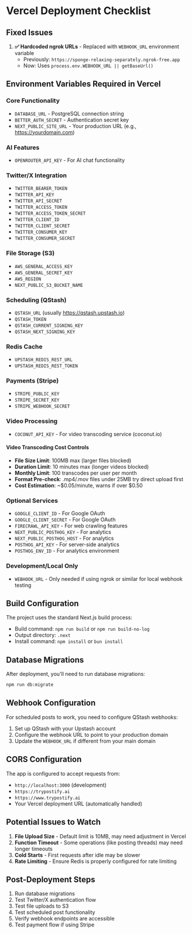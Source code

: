 # Vercel Deployment Checklist

## Fixed Issues

1. **✅ Hardcoded ngrok URLs** - Replaced with `WEBHOOK_URL` environment variable
   - Previously: `https://sponge-relaxing-separately.ngrok-free.app`
   - Now: Uses `process.env.WEBHOOK_URL || getBaseUrl()`

## Environment Variables Required in Vercel

### Core Functionality
- `DATABASE_URL` - PostgreSQL connection string
- `BETTER_AUTH_SECRET` - Authentication secret key
- `NEXT_PUBLIC_SITE_URL` - Your production URL (e.g., https://yourdomain.com)

### AI Features
- `OPENROUTER_API_KEY` - For AI chat functionality

### Twitter/X Integration
- `TWITTER_BEARER_TOKEN`
- `TWITTER_API_KEY`
- `TWITTER_API_SECRET`
- `TWITTER_ACCESS_TOKEN`
- `TWITTER_ACCESS_TOKEN_SECRET`
- `TWITTER_CLIENT_ID`
- `TWITTER_CLIENT_SECRET`
- `TWITTER_CONSUMER_KEY`
- `TWITTER_CONSUMER_SECRET`

### File Storage (S3)
- `AWS_GENERAL_ACCESS_KEY`
- `AWS_GENERAL_SECRET_KEY`
- `AWS_REGION`
- `NEXT_PUBLIC_S3_BUCKET_NAME`

### Scheduling (QStash)
- `QSTASH_URL` (usually https://qstash.upstash.io)
- `QSTASH_TOKEN`
- `QSTASH_CURRENT_SIGNING_KEY`
- `QSTASH_NEXT_SIGNING_KEY`

### Redis Cache
- `UPSTASH_REDIS_REST_URL`
- `UPSTASH_REDIS_REST_TOKEN`

### Payments (Stripe)
- `STRIPE_PUBLIC_KEY`
- `STRIPE_SECRET_KEY`
- `STRIPE_WEBHOOK_SECRET`

### Video Processing
- `COCONUT_API_KEY` - For video transcoding service (coconut.io)

#### Video Transcoding Cost Controls
- **File Size Limit**: 100MB max (larger files blocked)
- **Duration Limit**: 10 minutes max (longer videos blocked)  
- **Monthly Limit**: 100 transcodes per user per month
- **Format Pre-check**: .mp4/.mov files under 25MB try direct upload first
- **Cost Estimation**: ~$0.05/minute, warns if over $0.50

### Optional Services
- `GOOGLE_CLIENT_ID` - For Google OAuth
- `GOOGLE_CLIENT_SECRET` - For Google OAuth
- `FIRECRAWL_API_KEY` - For web crawling features
- `NEXT_PUBLIC_POSTHOG_KEY` - For analytics
- `NEXT_PUBLIC_POSTHOG_HOST` - For analytics
- `POSTHOG_API_KEY` - For server-side analytics
- `POSTHOG_ENV_ID` - For analytics environment

### Development/Local Only
- `WEBHOOK_URL` - Only needed if using ngrok or similar for local webhook testing

## Build Configuration

The project uses the standard Next.js build process:
- Build command: `npm run build` or `npm run build-no-log`
- Output directory: `.next`
- Install command: `npm install` or `bun install`

## Database Migrations

After deployment, you'll need to run database migrations:
```bash
npm run db:migrate
```

## Webhook Configuration

For scheduled posts to work, you need to configure QStash webhooks:
1. Set up QStash with your Upstash account
2. Configure the webhook URL to point to your production domain
3. Update the `WEBHOOK_URL` if different from your main domain

## CORS Configuration

The app is configured to accept requests from:
- `http://localhost:3000` (development)
- `https://trypostify.ai`
- `https://www.trypostify.ai`
- Your Vercel deployment URL (automatically handled)

## Potential Issues to Watch

1. **File Upload Size** - Default limit is 10MB, may need adjustment in Vercel
2. **Function Timeout** - Some operations (like posting threads) may need longer timeouts
3. **Cold Starts** - First requests after idle may be slower
4. **Rate Limiting** - Ensure Redis is properly configured for rate limiting

## Post-Deployment Steps

1. Run database migrations
2. Test Twitter/X authentication flow
3. Test file uploads to S3
4. Test scheduled post functionality
5. Verify webhook endpoints are accessible
6. Test payment flow if using Stripe
